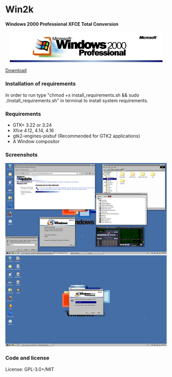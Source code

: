 # Win2k
#### Windows 2000 Professional XFCE Total Conversion

<p align="center">
<img src="logo.png" alt="Icon"/>
</p>

<a href="[url](https://www.opencode.net/etondy/win2k/-/archive/main/win2k-main.tar.gz)">Download</a>

### Installation of requirements
In order to run type "chmod +x install_requirements.sh && sudo ./install_requirements.sh" in terminal to install system requirements.

### Requirements

- GTK+ 3.22 or 3.24
- Xfce 4.12, 4.14, 4.16
- gtk2-engines-pixbuf (Recommended for GTK2 applications)
- A Window compositor

### Screenshots
<img src="d12.png" alt="Icon"/>
<img src="d22.png" alt="Icon"/>

### Code and license
License: GPL-3.0+/MIT

